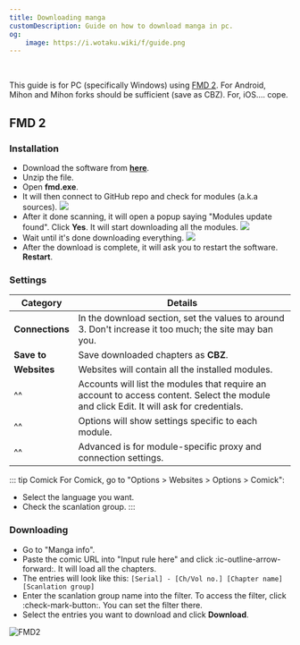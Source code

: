 ```yaml
---
title: Downloading manga
customDescription: Guide on how to download manga in pc.
og:
    image: https://i.wotaku.wiki/f/guide.png
---
```


<GradientCard title="Downloading manga" description="Guide on how to download manga in pc" theme="turquoise" variant="thin"/>

</br>

This guide is for PC (specifically Windows) using [FMD 2](https://github.com/dazedcat19/FMD2/). For Android, Mihon and Mihon forks should be sufficient (save as CBZ). For, iOS.... cope.

## FMD 2

### Installation
- Download the software from [**here**](https://github.com/dazedcat19/FMD2/releases).
- Unzip the file.
- Open **fmd.exe**.
- It will then connect to GitHub repo and check for modules (a.k.a sources).
![](/ss/fmd/cg.png)
- After it done scanning, it will open a popup saying "Modules update found". Click **Yes**. It will start downloading all the modules.
![](/ss/fmd/allow.png)
- Wait until it's done downloading everything.
![](/ss/fmd/progress.png)
- After the download is complete, it will ask you to restart the software. **Restart**.

### Settings

| Category     | Details                                                                                                                                |
|--------------|-----------------------------------------------------------------------------------------------------------------------------------------|
| **Connections**  | In the download section, set the values to around 3. Don't increase it too much; the site may ban you.                             |
| **Save to**      | Save downloaded chapters as **CBZ**.                                                                                               |
| **Websites**     | Websites will contain all the installed modules.                                                                                   |
| ^^               | Accounts will list the modules that require an account to access content. Select the module and click Edit. It will ask for credentials. |
| ^^               | Options will show settings specific to each module.                                                                                |
| ^^               | Advanced is for module-specific proxy and connection settings.                                                                     |

::: tip Comick
For Comick, go to "Options > Websites > Options > Comick":
- Select the language you want.
- Check the scanlation group.
:::

### Downloading
- Go to "Manga info".
- Paste the comic URL into "Input rule here" and click :ic-outline-arrow-forward:. It will load all the chapters.
- The entries will look like this: `[Serial] - [Ch/Vol no.] [Chapter name] [Scanlation group]`
- Enter the scanlation group name into the filter. To access the filter, click :check-mark-button:. You can set the filter there.
- Select the entries you want to download and click **Download**.

![FMD2](/ss/fmd/fmd.png)